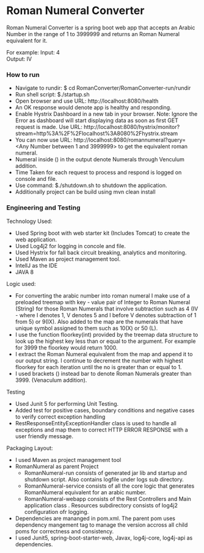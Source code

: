 # Roman Numeral Converter

Roman Numeral Converter is a spring boot web app that accepts an Arabic Number in the range of 1 to 3999999
and returns an Roman Numeral equivalent for it.

For example:
 Input: 4   
 Output: IV

### How to run
  - Navigate to rundir: 
  $ cd RomanConverter/RomanConverter-run/rundir
  - Run shell script: 
  $./startup.sh
  - Open browser and use URL: http://localhost:8080/health
  - An OK response would denote app is healthy and responding.
  - Enable Hystrix Dashboard in a new tab in your browser. Note: Ignore the Error as dashboard will start displaying data
    as soon as first GET request is made. Use URL: http://localhost:8080/hystrix/monitor?stream=http%3A%2F%2Flocalhost%3A8080%2Fhystrix.stream
  - You can now use URL: http://localhost:8080/romannumeral?query=<Any Number between 1 and 3999999> to get the equivalent roman numeral.
  - Numeral inside () in the output denote Numerals through Venculum addition.
  - Time Taken for each request to process and respond is logged on console and file.
  - Use command: $./shutdown.sh to shutdown the application.
  - Additionally project can be build using mvn clean install

### Engineering and Testing
Technology Used:
  - Used Spring boot with web starter kit (Includes Tomcat) to create the web application.
  - Used Log4j2 for logging in concole and file.
  - Used Hystrix for fall back circuit breaking, analytics and monitoring.
  - Used Maven as project management tool.
  - IntellJ as the IDE
  - JAVA 8

Logic used:
  - For converting the arabic number into roman numeral I make use of a preloaded treemap with key - value pair of Integer to Roman Numeral (String) for those Roman Numerals that involve subtraction such as 4 (IV - where I denotes 1, V denotes 5 and I before V denotes subtraction of 1 from 5)  or 9(IX). Also added to the map are the numerals that have unique symbol assigned to them such as 10(X) or 50 (L).
  - I use the function floorkey(int) provided by the treemap data structure  to look up the highest key less than or equal to the argument. For example for 3999 the floorkey would return 1000.
  - I extract the Roman Numeral equivalent from the map and append it to our output string. I continue to decrement the number with highest floorkey for each iteration until the no is greater than or equal to 1.
  - I used brackets () instead bar to denote Roman Numerals greater than 3999. (Venaculum addition).
  
  Testing
  - Used Junit 5 for performing Unit Testing.
  - Added test for positive cases, boundary conditions and negative cases to verify correct exception handling
  - RestResponseEntityExceptionHandler class is used to handle all exceptions and map them to correct HTTP ERROR RESPONSE with a user friendly message.

Packaging Layout:
 - I used Maven as project management tool
 - RomanNumeral as parent Project
    * RomanNumeral-run consists of generated jar lib and startup and shutdown script. Also contains logfile under logs sub directory.
    * RomanNumeral-service consists of all the core logic that generates RomanNumeral equivalent for an arabic number.
    * RomanNumeral-webapp consists of the Rest Controllers and Main application class . Resources subdirectory consists of log4j2 configuration ofr logging. 
 - Dependencies are mananged in pom.xml. The parent pom uses dependency mangement tag to manage the version accross all child poms for correctness and consistency.
 - I used Junit5, spring-boot-starter-web, Javax, log4j-core, log4j-api as dependencies.